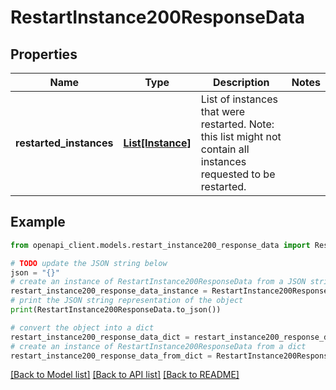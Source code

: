 # RestartInstance200ResponseData


## Properties

Name | Type | Description | Notes
------------ | ------------- | ------------- | -------------
**restarted_instances** | [**List[Instance]**](Instance.md) | List of instances that were restarted. Note: this list might not contain all instances requested to be restarted. | 

## Example

```python
from openapi_client.models.restart_instance200_response_data import RestartInstance200ResponseData

# TODO update the JSON string below
json = "{}"
# create an instance of RestartInstance200ResponseData from a JSON string
restart_instance200_response_data_instance = RestartInstance200ResponseData.from_json(json)
# print the JSON string representation of the object
print(RestartInstance200ResponseData.to_json())

# convert the object into a dict
restart_instance200_response_data_dict = restart_instance200_response_data_instance.to_dict()
# create an instance of RestartInstance200ResponseData from a dict
restart_instance200_response_data_from_dict = RestartInstance200ResponseData.from_dict(restart_instance200_response_data_dict)
```
[[Back to Model list]](../README.md#documentation-for-models) [[Back to API list]](../README.md#documentation-for-api-endpoints) [[Back to README]](../README.md)


